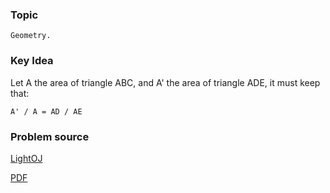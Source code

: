 
### Topic

    Geometry.


### Key Idea

Let A the area of triangle ABC, and A' the area of triangle ADE, it  must keep that:

    A' / A = AD / AE


### Problem source


[LightOJ](http://lightoj.com/volume_showproblem.php?problem=1043)


[PDF](http://lightoj.com/volume_showproblem.php?problem=1043&language=english&type=pdf)


